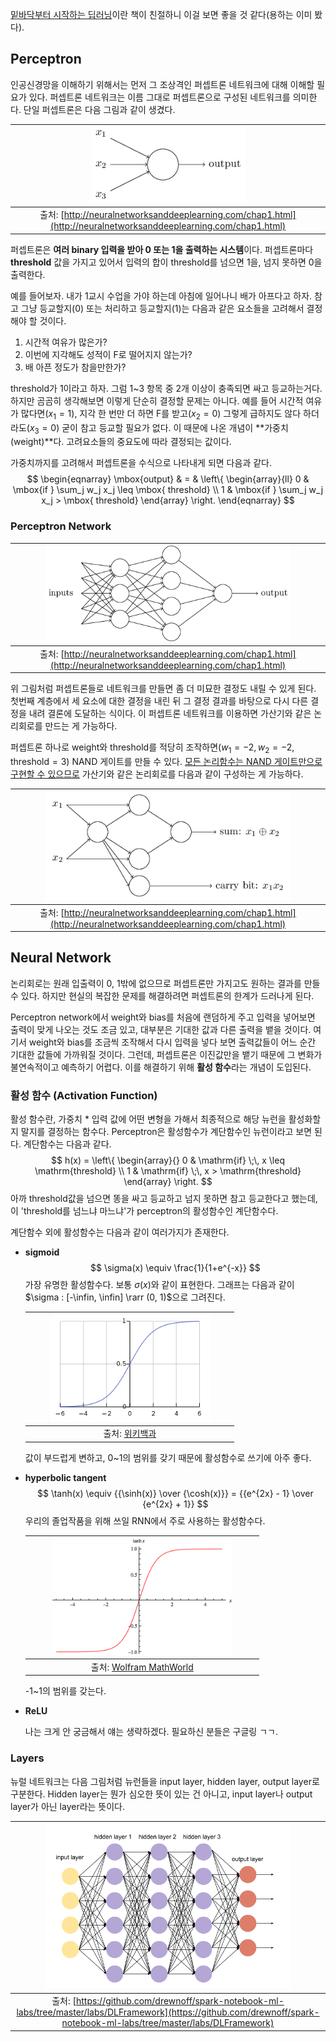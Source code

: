  [밑바닥부터 시작하는 딥러닝](http://www.hanbit.co.kr/store/books/look.php?p_code=B8475831198)이란 책이 친절하니 이걸 보면 좋을 것 같다(용하는 이미 봤다).

## Perceptron

인공신경망을 이해하기 위해서는 먼저 그 조상격인 퍼셉트론 네트워크에 대해 이해할 필요가 있다. 퍼셉트론 네트워크는 이름 그대로 퍼셉트론으로 구성된 네트워크를 의미한다. 단일 퍼셉트론은 다음 그림과 같이 생겼다.

|<img src="https://raw.githubusercontent.com/3jin/Images/master/perceptron.png" width="50%"/>|
|:--:|
|출처: [http://neuralnetworksanddeeplearning.com/chap1.html](http://neuralnetworksanddeeplearning.com/chap1.html)|

퍼셉트론은 **여러 binary 입력을 받아 0 또는 1을 출력하는 시스템**이다. 퍼셉트론마다 **threshold** 값을 가지고 있어서 입력의 합이 threshold를 넘으면 1을, 넘지 못하면 0을 출력한다.

예를 들어보자. 내가 1교시 수업을 가야 하는데 아침에 일어나니 배가 아프다고 하자. 참고 그냥 등교할지(0) 또는 처리하고 등교할지(1)는 다음과 같은 요소들을 고려해서 결정해야 할 것이다.

1. 시간적 여유가 많은가?
2. 이번에 지각해도 성적이 F로 떨어지지 않는가?
3. 배 아픈 정도가 참을만한가?

threshold가 1이라고 하자. 그럼 1~3 항목 중 2개 이상이 충족되면 싸고 등교하는거다. 하지만 곰곰히 생각해보면 이렇게 단순히 결정할 문제는 아니다. 예를 들어 시간적 여유가 많다면($x_1=1$), 지각 한 번만 더 하면 F를 받고($x_2 = 0$) 그렇게 급하지도 않다 하더라도($x_3 = 0$) 굳이 참고 등교할 필요가 없다. 이 때문에 나온 개념이 **가중치(weight)**다. 고려요소들의 중요도에 따라 결정되는 값이다. 

가중치까지를 고려해서 퍼셉트론을 수식으로 나타내게 되면 다음과 같다.
$$
\begin{eqnarray} \mbox{output} & = & \left\{ \begin{array}{ll} 0 & \mbox{if } \sum_j w_j x_j \leq \mbox{ threshold} \\ 1 & \mbox{if } \sum_j w_j x_j > \mbox{ threshold} \end{array} \right. \end{eqnarray}
$$

### Perceptron Network

|<img src="https://raw.githubusercontent.com/3jin/Images/master/perceptron-network.png" width="80%"/>|
|:--:|
|출처: [http://neuralnetworksanddeeplearning.com/chap1.html](http://neuralnetworksanddeeplearning.com/chap1.html)|

위 그림처럼 퍼셉트론들로 네트워크를 만들면 좀 더 미묘한 결정도 내릴 수 있게 된다. 첫번째 계층에서 세 요소에 대한 결정을 내린 뒤 그 결정 결과를 바탕으로 다시 다른 결정을 내려 결론에 도달하는 식이다. 이 퍼셉트론 네트워크를 이용하면 가산기와 같은 논리회로를 만드는 게 가능하다.

퍼셉트론 하나로 weight와 threshold를 적당히 조작하면($w_1 = -2, w_2 = -2, \mathrm{threshold}=3$) NAND 게이트를 만들 수 있다. [모든 논리함수는 NAND 게이트만으로 구현할 수 있으므로](http://www.ktword.co.kr/abbr_view.php?m_temp1=4560) 가산기와 같은 논리회로를 다음과 같이 구성하는 게 가능하다.

|<img src="https://raw.githubusercontent.com/3jin/Images/master/perceptron-nand.png" width="80%"/>|
|:--:|
|출처: [http://neuralnetworksanddeeplearning.com/chap1.html](http://neuralnetworksanddeeplearning.com/chap1.html)|

## Neural Network

논리회로는 원래 입출력이 0, 1밖에 없으므로 퍼셉트론만 가지고도 원하는 결과를 만들 수 있다. 하지만 현실의 복잡한 문제를 해결하려면 퍼셉트론의 한계가 드러나게 된다.

Perceptron network에서 weight와 bias를 처음에 랜덤하게 주고 입력을 넣어보면 출력이 맞게 나오는 것도 조금 있고, 대부분은 기대한 값과 다른 출력을 뱉을 것이다. 여기서 weight와 bias를 조금씩 조작해서 다시 입력을 넣다 보면 출력값들이 어느 순간 기대한 값들에 가까워질 것이다. 그런데, 퍼셉트론은 이진값만을 뱉기 때문에 그 변화가 불연속적이고 예측하기 어렵다. 이를 해결하기 위해 **활성 함수**라는 개념이 도입된다.

### 활성 함수 (Activation Function)

활성 함수란, 가중치 * 입력 값에 어떤 변형을 가해서 최종적으로 해당 뉴런을 활성화할지 말지를 결정하는 함수다. Perceptron은 활성함수가 계단함수인 뉴런이라고 보면 된다. 계단함수는 다음과 같다.
$$
h(x) = \left\{ \begin{array}{} 0 & \mathrm{if} \;\, x \leq \mathrm{threshold} \\ 1 & \mathrm{if} \;\, x > \mathrm{threshold} \end{array} \right.
$$
아까 threshold값을 넘으면 똥을 싸고 등교하고 넘지 못하면 참고 등교한다고 했는데, 이 'threshold를 넘느냐 마느냐'가 perceptron의 활성함수인 계단함수다.

계단함수 외에 활성함수는 다음과 같이 여러가지가 존재한다.

* **sigmoid**
  $$
  \sigma(x) \equiv \frac{1}{1+e^{-x}}
  $$
  가장 유명한 활성함수다. 보통 $\sigma(x)$와 같이 표현한다. 그래프는 다음과 같이 $\sigma : [-\infin, \infin] \rarr (0, 1)$으로 그려진다.

  | <img src="https://raw.githubusercontent.com/3jin/Images/master/sigmoid-graph.png" width="80%"/> |
  | :----------------------------------------------------------: |
  | 출처: [위키백과](https://upload.wikimedia.org/wikipedia/commons/thumb/8/88/Logistic-curve.svg/320px-Logistic-curve.svg.png) |

  값이 부드럽게 변하고, 0~1의 범위를 갖기 때문에 활성함수로 쓰기에 아주 좋다.

* **hyperbolic tangent**
  $$
  \tanh(x) \equiv {{\sinh(x)} \over {\cosh(x)}} = {{e^{2x} - 1} \over {e^{2x} + 1}}
  $$
  우리의 졸업작품을 위해 쓰일 RNN에서 주로 사용하는 활성함수다. 

  | <img src="https://raw.githubusercontent.com/3jin/Images/master/tanh-graph.gif" width="80%"/> |
  | :----------------------------------------------------------: |
  | 출처: [Wolfram MathWorld](http://mathworld.wolfram.com/images/interactive/TanhReal.gif) |

  -1~1의 범위를 갖는다.

* **ReLU**

  나는 크게 안 궁금해서 얘는 생략하겠다. 필요하신 분들은 구글링 ㄱㄱ.

### Layers

뉴럴 네트워크는 다음 그림처럼 뉴런들을 input layer, hidden layer, output layer로 구분한다. Hidden layer는 뭔가 심오한 뜻이 있는 건 아니고, input layer나 output layer가 아닌 layer라는 뜻이다.

| <img src="https://raw.githubusercontent.com/3jin/Images/master/neural-network-layers.png" width="80%"/> |
| :----------------------------------------------------------: |
| 출처: [https://github.com/drewnoff/spark-notebook-ml-labs/tree/master/labs/DLFramework](https://github.com/drewnoff/spark-notebook-ml-labs/tree/master/labs/DLFramework) |

